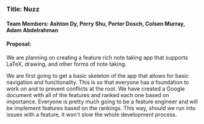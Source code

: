 ### Title: Nuzz
#### Team Members: Ashton Dy, Perry Shu, Porter Dosch, Colsen Murray, Adam Abdelrahman

#### Proposal:
We are planning on creating a feature rich note taking app that supports LaTeX, drawing, and other forms of note taking. 

We are first going to get a basic skeleton of the app that allows for basic navigation and functionality. This is so that everyone has a foundation to work on and to prevent conflicts at the root. We have created a Google document with all of the features and ranked each one based on importance. Everyone is pretty much going to be a feature engineer and will be implement features based on the rankings. This way, should we run into issues with a feature, it won't slow the whole development process.
